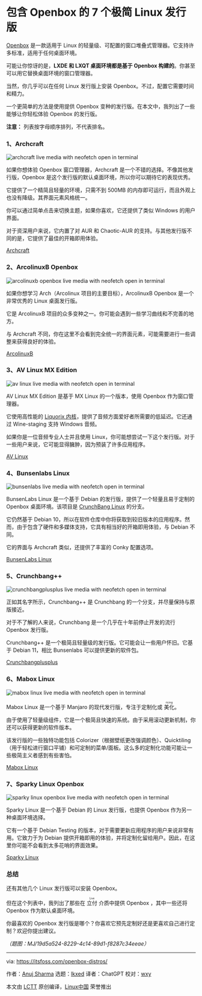 [#]: subject: "7 Minimalist Linux Distributions Featuring Openbox"
[#]: via: "https://itsfoss.com/openbox-distros/"
[#]: author: "Anuj Sharma https://itsfoss.com/author/anuj/"
[#]: collector: "lkxed"
[#]: translator: "ChatGPT"
[#]: reviewer: "wxy"
[#]: publisher: "wxy"
[#]: url: "https://linux.cn/article-15934-1.html"

包含 Openbox 的 7 个极简 Linux 发行版
======

[Openbox][1] 是一款适用于 Linux 的轻量级、可配置的窗口堆叠式管理器。它支持许多标准，适用于任何桌面环境。

可能让你惊讶的是，**LXDE 和 LXQT 桌面环境都是基于 Openbox 构建的**。你甚至可以用它替换桌面环境的窗口管理器。

当然，你几乎可以在任何 Linux 发行版上安装 Openbox。不过，配置它需要时间和精力。

一个更简单的方法是使用提供 Openbox 变种的发行版。在本文中，我列出了一些能够让你轻松体验 Openbox 的发行版。

**注意：** 列表按字母顺序排列，不代表排名。

### 1、Archcraft

![archcraft live media with neofetch open in terminal][2]

如果你想体验 Openbox 窗口管理器，Archcraft 是一个不错的选择。不像其他发行版，Openbox 是这个发行版的默认桌面环境，所以你可以期待它的表现优秀。

它提供了一个精简且轻量的环境，只需不到 500MB 的内存即可运行，而且外观上也没有降级。其界面元素风格统一。

你可以通过简单点击来切换主题，如果你喜欢，它还提供了类似 Windows 的用户界面。

对于资深用户来说，它内置了对 AUR 和 Chaotic-AUR 的支持。与其他发行版不同的是，它提供了最佳的开箱即用体验。

[Archcraft][3]

### 2、ArcolinuxB Openbox

![arcolinuxb openbox live media with neofetch open in terminal][4]

如果你想学习 Arch（Arcolinux 项目的主要目标），ArcolinuxB Openbox 是一个非常优秀的 Linux 桌面发行版。

它是 ArcolinuxB 项目的众多变种之一。你可能会遇到一些学习曲线和不完善的地方。

与 Archcraft 不同，你在这里不会看到完全统一的界面元素，可能需要进行一些调整来获得良好的体验。

[ArcolinuxB][5]

### 3、AV Linux MX Edition

![av linux live media with neofetch open in terminal][6]

AV Linux MX Edition 是基于 MX Linux 的一个版本，使用 Openbox 作为窗口管理器。

它使用高性能的 [Liquorix 内核][7]，提供了音频方面爱好者所需要的低延迟。它还通过 Wine-staging 支持 Windows 音频。

如果你是一位音频专业人士并且使用 Linux，你可能想尝试一下这个发行版。对于一些用户来说，它可能显得臃肿，因为预装了许多应用程序。

[AV Linux][8]

### 4、Bunsenlabs Linux

![bunsenlabs live media with neofetch open in terminal][9]

BunsenLabs Linux 是一个基于 Debian 的发行版，提供了一个轻量且易于定制的 Openbox 桌面环境。该项目是 [CrunchBang Linux][10] 的分支。

它仍然基于 Debian 10，所以在软件仓库中你将获取到较旧版本的应用程序。然而，由于包含了硬件和多媒体支持，它具有相当好的开箱即用体验，与 Debian 不同。

它的界面与 Archcraft 类似，还提供了丰富的 Conky 配置选项。

[BunsenLabs Linux][11]

### 5、Crunchbang++

![crunchbangplusplus live media with neofetch open in terminal][12]

正如其名字所示，Crunchbang++ 是 Crunchbang 的一个分支，并尽量保持与原版接近。

对于不了解的人来说，Crunchbang 是一个几乎在十年前停止开发的流行 Openbox 发行版。

Crunchbang++ 是一个极简且轻量级的发行版。它可能会让一些用户怀旧。它基于 Debian 11，相比 Bunsenlabs 可以提供更新的软件包。

[Crunchbangplusplus][13]

### 6、Mabox Linux

![mabox linux live media with neofetch open in terminal][14]

Mabox Linux 是一个基于 Manjaro 的现代发行版，专注于定制化或 <ruby>美化<rt>ricing</rt></ruby>。

由于使用了轻量级组件，它是一个极简且快速的系统。由于采用滚动更新机制，你还可以获得更新的软件版本。

该发行版的一些独特功能包括 Colorizer（根据壁纸更改强调颜色）、Quicktiling（用于轻松进行窗口平铺）和可定制的菜单/面板。这么多的定制化功能可能让一些极简主义者感到有些害怕。

[Mabox Linux][15]

### 7、Sparky Linux Openbox

![sparky linux openbox live media with neofetch open in terminal][16]

Sparky Linux 是一个基于 Debian 的 Linux 发行版，也提供 Openbox 作为另一种桌面环境选择。

它有一个基于 Debian Testing 的版本，对于需要更新应用程序的用户来说非常有用。它致力于为 Debian 提供开箱即用的体验，并将定制化留给用户。因此，在这里你可能不会看到太多花哨的界面效果。

[Sparky Linux][17]

### 总结

还有其他几个 Linux 发行版可以安装 Openbox。

但在这个列表中，我列出了那些在 <ruby>立付<rt>Live</rt></ruby> 介质中提供 Openbox ，其中一些还将 Openbox 作为默认桌面环境。

你最喜欢的 Openbox 发行版是哪个？你喜欢它预先定制好还是更喜欢自己进行定制？欢迎你提出建议。

*（题图：MJ/19d5a524-8229-4c14-89d1-f8287c34eeae）*

--------------------------------------------------------------------------------

via: https://itsfoss.com/openbox-distros/

作者：[Anuj Sharma][a]
选题：[lkxed][b]
译者：ChatGPT
校对：[wxy](https://github.com/wxy)

本文由 [LCTT](https://github.com/LCTT/TranslateProject) 原创编译，[Linux中国](https://linux.cn/) 荣誉推出

[a]: https://itsfoss.com/author/anuj/
[b]: https://github.com/lkxed
[1]: http://openbox.org/wiki/Main_Page
[2]: https://itsfoss.com/content/images/wordpress/2022/08/archcraft.png
[3]: https://archcraft.io/
[4]: https://itsfoss.com/content/images/wordpress/2022/08/arcolinuxb-openbox.png
[5]: https://arcolinuxb.com/
[6]: https://itsfoss.com/content/images/wordpress/2022/08/av-linux.png
[7]: https://liquorix.net/#features
[8]: http://www.bandshed.net/avlinux/
[9]: https://itsfoss.com/content/images/wordpress/2022/08/bunsenlabs-linux.png
[10]: https://en.wikipedia.org/wiki/CrunchBang_Linux
[11]: https://www.bunsenlabs.org/
[12]: https://itsfoss.com/content/images/wordpress/2022/08/crunchbangpp-linux.png
[13]: https://crunchbangplusplus.org/
[14]: https://itsfoss.com/content/images/wordpress/2022/08/mabox-linux.png
[15]: https://maboxlinux.org/
[16]: https://itsfoss.com/content/images/wordpress/2022/08/sparkylinux-openbox.png
[17]: https://sparkylinux.org/
[0]: https://img.linux.net.cn/data/attachment/album/202306/23/093305fnn7pxxywryez6yc.jpg